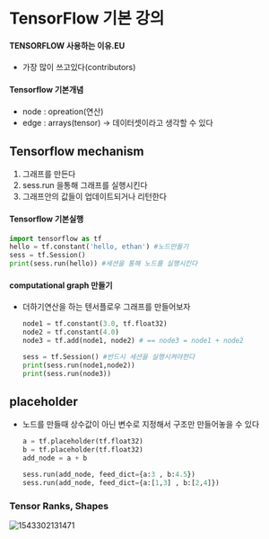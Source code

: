 # TensorFlow 기본 강의



#### TENSORFLOW 사용하는 이유.EU

- 가장 많이 쓰고있다(contributors)



#### Tensorflow 기본개념

- node : opreation(연산)
- edge : arrays(tensor) -> 데이터셋이라고 생각할 수 있다



## Tensorflow mechanism

1. 그래프를 만든다
2. sess.run 을통해 그래프를 실행시킨다
3. 그래프안의 값들이 업데이트되거나 리턴한다



#### Tensorflow 기본실행

```python
import tensorflow as tf
hello = tf.constant('hello, ethan') #노드만들기
sess = tf.Session()
print(sess.run(hello)) #세션을 통해 노드를 실행시킨다
```



#### computational graph 만들기

- 더하기연산을 하는 텐서플로우 그래프를 만들어보자

  ```python
  node1 = tf.constant(3.0, tf.float32)
  node2 = tf.constant(4.0)
  node3 = tf.add(node1, node2) # == node3 = node1 + node2
  
  sess = tf.Session() #반드시 세션을 실행시켜야한다
  print(sess.run(node1,node2))
  print(sess.run(node3)) 
  ```


## placeholder

- 노드를 만들때 상수값이 아닌 변수로 지정해서 구조만 만들어놓을 수 있다

  ```python
  a = tf.placeholder(tf.float32)
  b = tf.placeholder(tf.float32)
  add_node = a + b
  
  sess.run(add_node, feed_dict={a:3 , b:4.5})
  sess.run(add_node, feed_dict={a:[1,3] , b:[2,4]})
  ```


### Tensor Ranks, Shapes



![1543302131471](C:\Users\ximzz\AppData\Roaming\Typora\typora-user-images\1543302131471.png)

